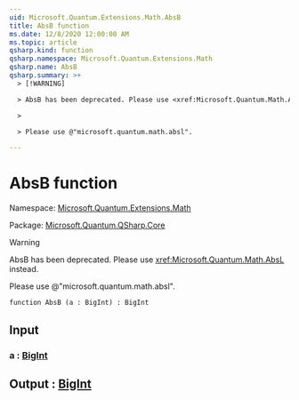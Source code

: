 ```yaml
---
uid: Microsoft.Quantum.Extensions.Math.AbsB
title: AbsB function
ms.date: 12/8/2020 12:00:00 AM
ms.topic: article
qsharp.kind: function
qsharp.namespace: Microsoft.Quantum.Extensions.Math
qsharp.name: AbsB
qsharp.summary: >+
  > [!WARNING]

  > AbsB has been deprecated. Please use <xref:Microsoft.Quantum.Math.AbsL> instead.

  >

  > Please use @"microsoft.quantum.math.absl".

---
```


# AbsB function

Namespace: [Microsoft.Quantum.Extensions.Math](xref:Microsoft.Quantum.Extensions.Math)

Package: [Microsoft.Quantum.QSharp.Core](https://nuget.org/packages/Microsoft.Quantum.QSharp.Core)


> [!WARNING]
> AbsB has been deprecated. Please use <xref:Microsoft.Quantum.Math.AbsL> instead.
>
> Please use @"microsoft.quantum.math.absl".



```qsharp
function AbsB (a : BigInt) : BigInt
```


## Input

### a : [BigInt](xref:microsoft.quantum.lang-ref.bigint)





## Output : [BigInt](xref:microsoft.quantum.lang-ref.bigint)

